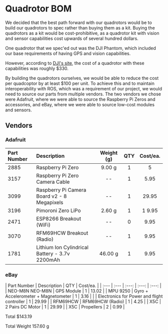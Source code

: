 # Quadrotor BOM

We decided that the best path forward with our quadrotors would be to build our quadrotors to spec rather than buying them as a kit. Buying the quadrotors as a kit would be cost-prohibitive, as a quadrotor kit with vision and sensor capabilities cost upwards of several hundred dollars.

One quadrotor that we spec'ed out was the DJI Phantom, which included our base requirements of having GPS and vision capabilities.

However, according to [DJI's site](http://store.dji.com), the cost of a quadrotor with these capabilities was roughly $330.

By building the quadrotors ourselves, we would be able to reduce the cost per quadcoptor by at least $100 per unit. To achieve this and to maintain interoperability with ROS, which was a requirement of our project, we would need to source our parts from multiple vendors. The two vendors we chose were Adafruit, where we were able to source the Raspberry Pi Zeros and accessories, and eBay, where we were able to source low-cost modules and sensors.

## Vendors


### Adafruit
| Part Number	| Description	| Weight (g)	| QTY	| Cost/ea.	|
| :--- | :--- | :---: | :---: | :---: |
|2885 | Raspberry Pi Zero |9.00 g |	1	| 5	|
|3157 | Raspberry Pi Zero Camera Cable	 | -- |	1 |	5.95	|
|3099 | Raspberry Pi Camera Board v2 - 8 Megapixels | -- |		1 |	29.95	|
|3196 | Pimoroni Zero LiPo | 2.60 g | 1 |	1	9.95	|
|2471 | ESP8266 Breakout (WiFi) |	--	| 0 |	9.95	|
|3070 | RFM69HCW Breakout (Radio) |	--	| 1 |	9.95	|
|1781 | Lithium Ion Cylindrical Battery - 3.7v 2200mAh |	46.00 g |	1	| 9.95	|

### eBay


| Part Number	| Description	| QTY	| Cost/ea.	|
| :--- | :--- | :---: | :---: | :---: |
| NEO-M8N	NEO-M8N | GPS Module	 |	1	 | 13.02 |
| MPU 9250 |	Gyro + Accelerometer + Magnetometer |		1 | 	3.16 |
| | Electronics for Power and flight controller |		1	| 29.99 |
| RFM69HCW |	RFM69HCW (Radio) |		1 | 	4.25 |
| X5C |	2 Pairs DC Motor |		1 | 	29.99 |
| X5C |	Propellers |		2 | 	0.99 |


Total
$143.19

Total Weight
157.60 g
